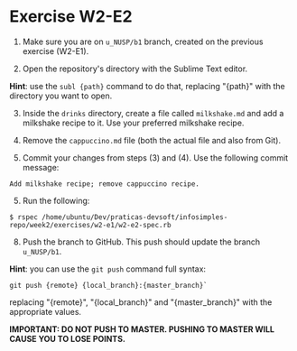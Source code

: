# Exercise W2-E2

1. Make sure you are on `u_NUSP/b1` branch, created on the previous exercise (W2-E1).

2. Open the repository's directory with the Sublime Text editor.

  __Hint__: use the `subl {path}` command to do that, replacing "{path}" with the directory you want to open.

3. Inside the `drinks` directory, create a file called `milkshake.md` and add a milkshake recipe to it. Use your preferred milkshake recipe.

4. Remove the `cappuccino.md` file (both the actual file and also from Git).

5. Commit your changes from steps (3) and (4). Use the following commit message:

  ```
  Add milkshake recipe; remove cappuccino recipe.
  ```

5. Run the following:
  ```
  $ rspec /home/ubuntu/Dev/praticas-devsoft/infosimples-repo/week2/exercises/w2-e1/w2-e2-spec.rb
  ```

8. Push the branch to GitHub. This push should update the branch `u_NUSP/b1`.

  __Hint__: you can use the `git push` command full syntax:
  ```
  git push {remote} {local_branch}:{master_branch}`
  ```
  replacing "{remote}", "{local_branch}" and "{master_branch}" with the appropriate values.

  __IMPORTANT: DO NOT PUSH TO MASTER. PUSHING TO MASTER WILL CAUSE YOU TO LOSE POINTS.__

